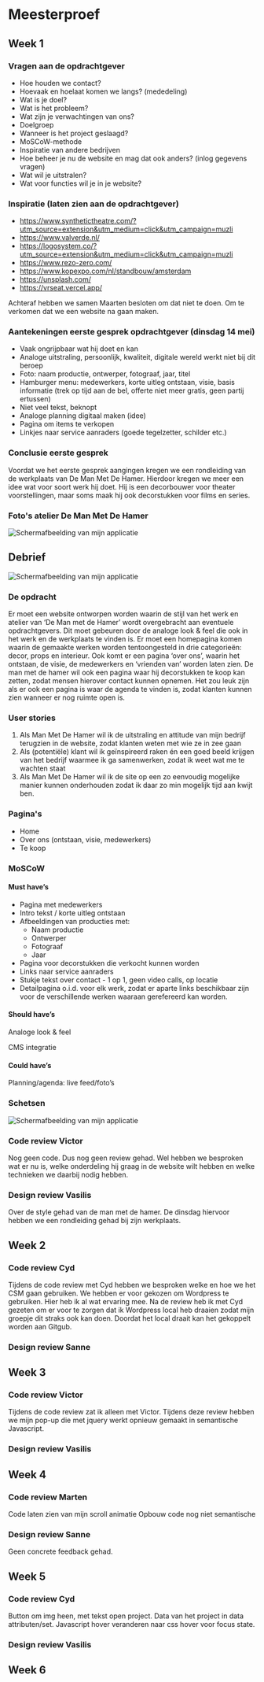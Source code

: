 # Meesterproef

## Week 1

### Vragen aan de opdrachtgever
- Hoe houden we contact?
- Hoevaak en hoelaat komen we langs? (mededeling)
- Wat is je doel?
- Wat is het probleem?
- Wat zijn je verwachtingen van ons?
- Doelgroep
- Wanneer is het project geslaagd?
- MoSCoW-methode
- Inspiratie van andere bedrijven
- Hoe beheer je nu de website en mag dat ook anders? (inlog gegevens vragen)
- Wat wil je uitstralen?
- Wat voor functies wil je in je website?

### Inspiratie (laten zien aan de opdrachtgever)
- https://www.synthetictheatre.com/?utm_source=extension&utm_medium=click&utm_campaign=muzli
- https://www.valverde.nl/
- https://logosystem.co/?utm_source=extension&utm_medium=click&utm_campaign=muzli
- https://www.rezo-zero.com/
- https://www.kopexpo.com/nl/standbouw/amsterdam
- https://unsplash.com/
- https://vrseat.vercel.app/

Achteraf hebben we samen Maarten besloten om dat niet te doen. Om te verkomen dat we een website na gaan maken.

### Aantekeningen eerste gesprek opdrachtgever (dinsdag 14 mei)
- Vaak ongrijpbaar wat hij doet en kan
- Analoge uitstraling, persoonlijk, kwaliteit, digitale wereld werkt niet bij dit beroep
- Foto: naam productie, ontwerper, fotograaf, jaar, titel
- Hamburger menu: medewerkers, korte uitleg ontstaan, visie, basis informatie (trek op tijd aan de bel, offerte niet meer gratis, geen partij ertussen)
- Niet veel tekst, beknopt
- Analoge planning digitaal maken (idee)
- Pagina om items te verkopen
- Linkjes naar service aanraders (goede tegelzetter, schilder etc.)

### Conclusie eerste gesprek
Voordat we het eerste gesprek aangingen kregen we een rondleiding van de werkplaats van De Man Met De Hamer. Hierdoor kregen we meer een idee wat voor soort werk hij doet. Hij is een decorbouwer voor theater voorstellingen, maar soms maak hij ook decorstukken voor films en series.

### Foto's atelier De Man Met De Hamer

![Schermafbeelding van mijn applicatie](https://github.com/JurienWaijenberg/Meesterproef/blob/1f82aebf7c3d899ad09906c128ac44eaa7a693c7/images/Atelier-man-met-de-hamer.png)

## Debrief

![Schermafbeelding van mijn applicatie](https://github.com/JurienWaijenberg/Meesterproef/blob/17271ecb7b0e8ad9c5998029b0e914c66a27ff00/images/Debrief.png)

### De opdracht
Er moet een website ontworpen worden waarin de stijl van het werk en atelier van ‘De Man met de Hamer’ wordt overgebracht aan eventuele opdrachtgevers. Dit moet gebeuren door de analoge look & feel die ook in het werk en de werkplaats te vinden is. Er moet een homepagina komen waarin de gemaakte werken worden tentoongesteld in drie categorieën: decor, props en interieur. Ook komt er een pagina ‘over ons’, waarin het ontstaan, de visie, de medewerkers en ‘vrienden van’ worden laten zien. De man met de hamer wil ook een pagina waar hij decorstukken te koop kan zetten, zodat mensen hierover contact kunnen opnemen. Het zou leuk zijn als er ook een pagina is waar de agenda te vinden is, zodat klanten kunnen zien wanneer er nog ruimte open is.

### User stories
1. Als Man Met De Hamer wil ik de uitstraling en attitude van mijn bedrijf terugzien in de website, zodat klanten weten met wie ze in zee gaan
2. Als (potentiële) klant wil ik geïnspireerd raken én een goed beeld krijgen van het bedrijf waarmee ik ga samenwerken, zodat ik weet wat me te wachten staat
3. Als Man Met De Hamer wil ik de site op een zo eenvoudig mogelijke manier kunnen onderhouden zodat ik daar zo min mogelijk tijd aan kwijt ben.

### Pagina's
- Home
- Over ons (ontstaan, visie, medewerkers)
- Te koop

### MoSCoW

#### Must have’s

- Pagina met medewerkers
- Intro tekst / korte uitleg ontstaan
- Afbeeldingen van producties met:
    - Naam productie
    - Ontwerper
    - Fotograaf
    - Jaar
- Pagina voor decorstukken die verkocht kunnen worden
- Links naar service aanraders
- Stukje tekst over contact - 1 op 1, geen video calls, op locatie
- Detailpagina o.i.d. voor elk werk, zodat er aparte links beschikbaar zijn voor de verschillende werken waaraan gerefereerd kan worden.

#### Should have’s

Analoge look & feel

CMS integratie

#### Could have’s

Planning/agenda: live feed/foto’s

### Schetsen

![Schermafbeelding van mijn applicatie](https://github.com/JurienWaijenberg/Meesterproef/blob/17271ecb7b0e8ad9c5998029b0e914c66a27ff00/images/Schetsen-Jurien.png)

### Code review Victor
Nog geen code. Dus nog geen review gehad. Wel hebben we besproken wat er nu is, welke onderdeling hij graag in de website wilt hebben en welke technieken we daarbij nodig hebben.

### Design review Vasilis
Over de style gehad van de man met de hamer. De dinsdag hiervoor hebben we een rondleiding gehad bij zijn werkplaats.

## Week 2

### Code review Cyd
Tijdens de code review met Cyd hebben we besproken welke en hoe we het CSM gaan gebruiken. We hebben er voor gekozen om Wordpress te gebruiken. Hier heb ik al wat ervaring mee. Na de review heb ik met Cyd gezeten om er voor te zorgen dat ik Wordpress local heb draaien zodat mijn groepje dit straks ook kan doen. Doordat het local draait kan het gekoppelt worden aan Gitgub.

### Design review Sanne


## Week 3

### Code review Victor
Tijdens de code review zat ik alleen met Victor. Tijdens deze review hebben we mijn pop-up die met jquery werkt opnieuw gemaakt in semantische Javascript.

### Design review Vasilis



## Week 4

### Code review Marten
Code laten zien van mijn scroll animatie
Opbouw code nog niet semantische 

### Design review Sanne
Geen concrete feedback gehad.


## Week 5

### Code review Cyd
Button om img heen, met tekst open project.
Data van het project in data attributen/set.
Javascript hover veranderen naar css hover voor focus state.

### Design review Vasilis


## Week 6

